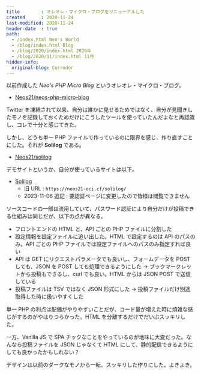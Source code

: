 ```yaml
---
title        : オレオレ・マイクロ・ブログをリニューアルした
created      : 2020-11-24
last-modified: 2020-11-24
header-date  : true
path:
  - /index.html Neo's World
  - /blog/index.html Blog
  - /blog/2020/index.html 2020年
  - /blog/2020/11/index.html 11月
hidden-info:
  original-blog: Corredor
---
```


以前作成した *Neo's PHP Micro Blog* というオレオレ・マイクロ・ブログ。

- [Neos21/neos-php-micro-blog](https://github.com/Neos21/neos-php-micro-blog)

Twitter を凍結されて以来、自分は誰かに見せるためではなく、自分が見聞きしたモノを記録しておくためだけにこうしたツールを使っていたんだよなと再認識し、コレで十分と感じてきた。

しかし、どうも単一 PHP ファイルで作っているのに限界を感じ、作り直すことにした。それが **Solilog** である。

- [Neos21/solilog](https://github.com/Neos21/solilog)

デモサイトというか、自分が使っているサイトは以下。

- [Solilog](https://app.neos21.net/solilog)
  - 旧 URL : `https://neos21-oci.cf/solilog/`
  - 2023-11-06 追記 : 要認証ページに変更したので皆様は閲覧できません

ソースコードの一部は流用していて、パスワード認証により自分だけが投稿できる仕組みは同じだが、以下の点が異なる。

- フロントエンドの HTML と、API ごとの PHP ファイルに分割した
- 設定情報を設定ファイルに追い出した。HTML で設定するのは API のパスのみ。API ごとの PHP ファイルでは設定ファイルへのパスのみ指定すれば良い
- API は GET にリクエストパラメータでも良いし、フォームデータを POST しても、JSON を POST しても処理できるようにした → ブックマークレットから投稿もできるし、curl でも良い。HTML からは JSON POST で送信している
- 投稿ファイルは TSV ではなく JSON 形式にした → 投稿ファイルだけ別途取得した時に扱いやすくした

単一 PHP の利点は配備がやりやすいことだが、コード量が増えた時に煩雑な感じがするのがやはりつらかった。HTML を分離するだけでだいぶスッキリした。

一方、Vanilla JS で SPA チックなことをやっているのが地味に大変だった。なんなら投稿ファイルを JSON じゃなくて HTML にして、静的配信できるようにしても良かったかもしれない？

デザインは以前のダークなモノから一転、スッキリした作りにした。よきよき。
